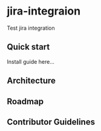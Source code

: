 # jira-integraion
Test jira integration

## Quick start
Install guide here...

## Architecture

## Roadmap

## Contributor Guidelines